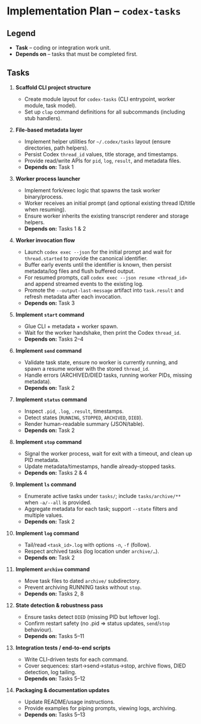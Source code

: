 # Implementation Plan – `codex-tasks`

## Legend
- **Task** – coding or integration work unit.
- **Depends on** – tasks that must be completed first.

## Tasks

1. **Scaffold CLI project structure**
   - Create module layout for `codex-tasks` (CLI entrypoint, worker module, task model).
   - Set up `clap` command definitions for all subcommands (including stub handlers).

2. **File-based metadata layer**
   - Implement helper utilities for `~/.codex/tasks` layout (ensure directories, path helpers).
   - Persist Codex `thread_id` values, title storage, and timestamps.
   - Provide read/write APIs for `pid`, `log`, `result`, and metadata files.
   - **Depends on:** Task 1

3. **Worker process launcher**
   - Implement fork/exec logic that spawns the task worker binary/process.
   - Worker receives an initial prompt (and optional existing thread ID/title when resuming).
   - Ensure worker inherits the existing transcript renderer and storage helpers.
   - **Depends on:** Tasks 1 & 2

4. **Worker invocation flow**
   - Launch `codex exec --json` for the initial prompt and wait for `thread.started` to provide the canonical identifier.
   - Buffer early events until the identifier is known, then persist metadata/log files and flush buffered output.
   - For resumed prompts, call `codex exec --json resume <thread_id>` and append streamed events to the existing log.
   - Promote the `--output-last-message` artifact into `task.result` and refresh metadata after each invocation.
   - **Depends on:** Task 3

5. **Implement `start` command**
   - Glue CLI + metadata + worker spawn.
   - Wait for the worker handshake, then print the Codex `thread_id`.
   - **Depends on:** Tasks 2–4

6. **Implement `send` command**
   - Validate task state, ensure no worker is currently running, and spawn a resume worker with the stored `thread_id`.
   - Handle errors (ARCHIVED/DIED tasks, running worker PIDs, missing metadata).
   - **Depends on:** Task 2

7. **Implement `status` command**
   - Inspect `.pid`, `.log`, `.result`, timestamps.
   - Detect states (`RUNNING`, `STOPPED`, `ARCHIVED`, `DIED`).
   - Render human-readable summary (JSON/table).
   - **Depends on:** Task 2

8. **Implement `stop` command**
   - Signal the worker process, wait for exit with a timeout, and clean up PID metadata.
   - Update metadata/timestamps, handle already-stopped tasks.
   - **Depends on:** Tasks 2 & 4

9. **Implement `ls` command**
   - Enumerate active tasks under `tasks/`; include `tasks/archive/**` when `-a/--all` is provided.
   - Aggregate metadata for each task; support `--state` filters and multiple values.
   - **Depends on:** Task 2

10. **Implement `log` command**
    - Tail/read `<task_id>.log` with options `-n`, `-f` (follow).
    - Respect archived tasks (log location under `archive/…`).
    - **Depends on:** Task 2

11. **Implement `archive` command**
    - Move task files to dated `archive/` subdirectory.
    - Prevent archiving RUNNING tasks without `stop`.
    - **Depends on:** Tasks 2, 8

12. **State detection & robustness pass**
    - Ensure tasks detect `DIED` (missing PID but leftover log).
    - Confirm restart safety (no .pid ⇒ status updates, `send`/`stop` behaviour).
    - **Depends on:** Tasks 5–11

13. **Integration tests / end-to-end scripts**
    - Write CLI-driven tests for each command.
    - Cover sequences: start→send→status→stop, archive flows, DIED detection, log tailing.
    - **Depends on:** Tasks 5–12

14. **Packaging & documentation updates**
    - Update README/usage instructions.
    - Provide examples for piping prompts, viewing logs, archiving.
    - **Depends on:** Tasks 5–13
